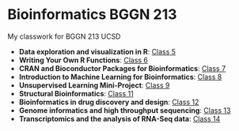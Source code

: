 # Bioinformatics BGGN 213
My classwork for BGGN 213 UCSD

- **Data exploration and visualization in R**: [Class 5](https://github.com/lmwaters/bggn213/blob/master/BGGN%20213%20class5/mapcolor_markdown.md)
- **Writing Your Own R Functions**: [Class 6](https://github.com/lmwaters/bggn213/blob/master/BGGN_213_class6_homework/BGGN_213_class6_homework.md)
- **CRAN and Bioconductor Packages for Bioinformatics**: [Class 7](https://github.com/lmwaters/bggn213/blob/master/BGGN_213_class7/Class_7.md)
- **Introduction to Machine Learning for Bioinformatics**: [Class 8](https://github.com/lmwaters/bggn213/blob/master/BGGN_213_class8/BGGN_213_class8.md)
- **Unsupervised Learning Mini-Project**: [Class 9](https://github.com/lmwaters/bggn213/blob/master/BGGN_213_class9/BGGN_213_class9.md)
- **Structural Bioinformatics**: [Class 11](https://github.com/lmwaters/bggn213/blob/master/BGGN_213_class11/BGGN_213_class11.md)
- **Bioinformatics in drug discovery and design**: [Class 12](https://github.com/lmwaters/bggn213/blob/master/BGGN_213_class12/BGGN_213_class12.md)
- **Genome informatics and high throughput sequencing**: [Class 13](https://github.com/lmwaters/bggn213/blob/master/BGGN_213_class13/BGGN_213_class13.md)
- **Transcriptomics and the analysis of RNA-Seq data**: [Class 14](https://github.com/lmwaters/bggn213/blob/master/BGGN_213_class14/BGGN_213_class14.md)
